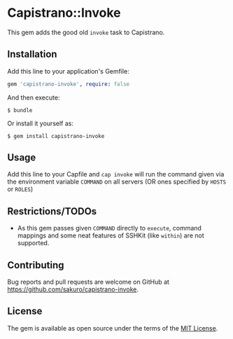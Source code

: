 # Capistrano::Invoke

This gem adds the good old `invoke` task to Capistrano.

## Installation

Add this line to your application's Gemfile:

```ruby
gem 'capistrano-invoke', require: false
```

And then execute:

    $ bundle

Or install it yourself as:

    $ gem install capistrano-invoke

## Usage

Add this line to your Capfile and `cap invoke` will run the command given via the environment
variable `COMMAND` on all servers (OR ones specified by `HOSTS` or `ROLES`)

## Restrictions/TODOs

* As this gem passes given `COMMAND` directly to `execute`, command mappings and some neat features of SSHKit (like `within`) are not supported.

## Contributing

Bug reports and pull requests are welcome on GitHub at https://github.com/sakuro/capistrano-invoke.

## License

The gem is available as open source under the terms of the [MIT License](http://opensource.org/licenses/MIT).

